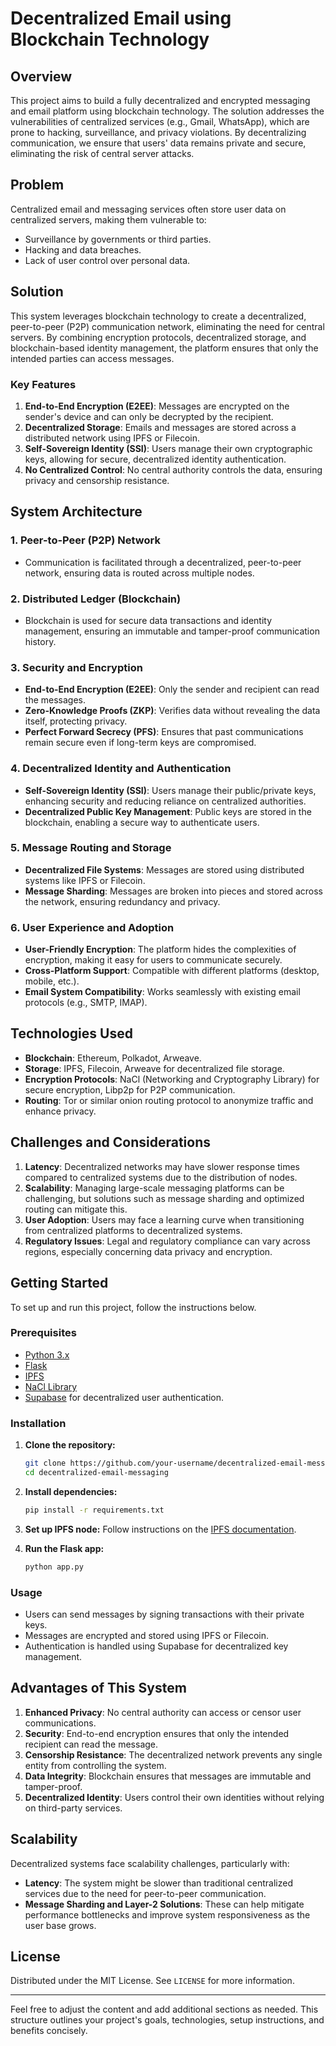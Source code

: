 # Decentralized Email using Blockchain Technology

## Overview

This project aims to build a fully decentralized and encrypted messaging and email platform using blockchain technology. The solution addresses the vulnerabilities of centralized services (e.g., Gmail, WhatsApp), which are prone to hacking, surveillance, and privacy violations. By decentralizing communication, we ensure that users' data remains private and secure, eliminating the risk of central server attacks.

## Problem

Centralized email and messaging services often store user data on centralized servers, making them vulnerable to:
- Surveillance by governments or third parties.
- Hacking and data breaches.
- Lack of user control over personal data.

## Solution

This system leverages blockchain technology to create a decentralized, peer-to-peer (P2P) communication network, eliminating the need for central servers. By combining encryption protocols, decentralized storage, and blockchain-based identity management, the platform ensures that only the intended parties can access messages.

### Key Features
1. **End-to-End Encryption (E2EE)**: Messages are encrypted on the sender's device and can only be decrypted by the recipient.
2. **Decentralized Storage**: Emails and messages are stored across a distributed network using IPFS or Filecoin.
3. **Self-Sovereign Identity (SSI)**: Users manage their own cryptographic keys, allowing for secure, decentralized identity authentication.
4. **No Centralized Control**: No central authority controls the data, ensuring privacy and censorship resistance.

## System Architecture

### 1. **Peer-to-Peer (P2P) Network**
   - Communication is facilitated through a decentralized, peer-to-peer network, ensuring data is routed across multiple nodes.
   
### 2. **Distributed Ledger (Blockchain)**
   - Blockchain is used for secure data transactions and identity management, ensuring an immutable and tamper-proof communication history.

### 3. **Security and Encryption**
   - **End-to-End Encryption (E2EE)**: Only the sender and recipient can read the messages.
   - **Zero-Knowledge Proofs (ZKP)**: Verifies data without revealing the data itself, protecting privacy.
   - **Perfect Forward Secrecy (PFS)**: Ensures that past communications remain secure even if long-term keys are compromised.

### 4. **Decentralized Identity and Authentication**
   - **Self-Sovereign Identity (SSI)**: Users manage their public/private keys, enhancing security and reducing reliance on centralized authorities.
   - **Decentralized Public Key Management**: Public keys are stored in the blockchain, enabling a secure way to authenticate users.

### 5. **Message Routing and Storage**
   - **Decentralized File Systems**: Messages are stored using distributed systems like IPFS or Filecoin.
   - **Message Sharding**: Messages are broken into pieces and stored across the network, ensuring redundancy and privacy.

### 6. **User Experience and Adoption**
   - **User-Friendly Encryption**: The platform hides the complexities of encryption, making it easy for users to communicate securely.
   - **Cross-Platform Support**: Compatible with different platforms (desktop, mobile, etc.).
   - **Email System Compatibility**: Works seamlessly with existing email protocols (e.g., SMTP, IMAP).

## Technologies Used

- **Blockchain**: Ethereum, Polkadot, Arweave.
- **Storage**: IPFS, Filecoin, Arweave for decentralized file storage.
- **Encryption Protocols**: NaCl (Networking and Cryptography Library) for secure encryption, Libp2p for P2P communication.
- **Routing**: Tor or similar onion routing protocol to anonymize traffic and enhance privacy.

## Challenges and Considerations

1. **Latency**: Decentralized networks may have slower response times compared to centralized systems due to the distribution of nodes.
2. **Scalability**: Managing large-scale messaging platforms can be challenging, but solutions such as message sharding and optimized routing can mitigate this.
3. **User Adoption**: Users may face a learning curve when transitioning from centralized platforms to decentralized systems.
4. **Regulatory Issues**: Legal and regulatory compliance can vary across regions, especially concerning data privacy and encryption.

## Getting Started

To set up and run this project, follow the instructions below.

### Prerequisites
- [Python 3.x](https://www.python.org/)
- [Flask](https://flask.palletsprojects.com/)
- [IPFS](https://ipfs.io/)
- [NaCl Library](https://nacl.cr.yp.to/)
- [Supabase](https://supabase.com/) for decentralized user authentication.

### Installation

1. **Clone the repository:**
   ```bash
   git clone https://github.com/your-username/decentralized-email-messaging.git
   cd decentralized-email-messaging
   ```

2. **Install dependencies:**
   ```bash
   pip install -r requirements.txt
   ```

3. **Set up IPFS node:**
   Follow instructions on the [IPFS documentation](https://docs.ipfs.io/install/).

4. **Run the Flask app:**
   ```bash
   python app.py
   ```

### Usage

- Users can send messages by signing transactions with their private keys.
- Messages are encrypted and stored using IPFS or Filecoin.
- Authentication is handled using Supabase for decentralized key management.

## Advantages of This System

1. **Enhanced Privacy**: No central authority can access or censor user communications.
2. **Security**: End-to-end encryption ensures that only the intended recipient can read the message.
3. **Censorship Resistance**: The decentralized network prevents any single entity from controlling the system.
4. **Data Integrity**: Blockchain ensures that messages are immutable and tamper-proof.
5. **Decentralized Identity**: Users control their own identities without relying on third-party services.

## Scalability

Decentralized systems face scalability challenges, particularly with:
- **Latency**: The system might be slower than traditional centralized services due to the need for peer-to-peer communication.
- **Message Sharding and Layer-2 Solutions**: These can help mitigate performance bottlenecks and improve system responsiveness as the user base grows.

## License

Distributed under the MIT License. See `LICENSE` for more information.

---

Feel free to adjust the content and add additional sections as needed. This structure outlines your project's goals, technologies, setup instructions, and benefits concisely.
